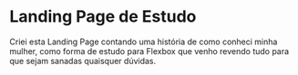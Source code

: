 # Landing Page de Estudo
Criei esta Landing Page contando uma história de como conheci minha mulher, como forma de estudo para Flexbox que venho revendo tudo para que sejam sanadas quaisquer dúvidas.
